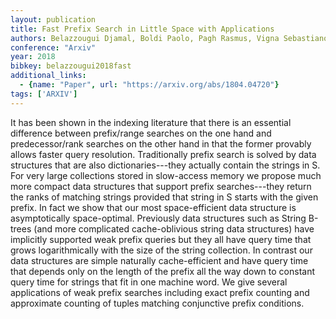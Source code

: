 ```yaml
---
layout: publication
title: Fast Prefix Search in Little Space with Applications
authors: Belazzougui Djamal, Boldi Paolo, Pagh Rasmus, Vigna Sebastiano
conference: "Arxiv"
year: 2018
bibkey: belazzougui2018fast
additional_links:
  - {name: "Paper", url: "https://arxiv.org/abs/1804.04720"}
tags: ['ARXIV']
---
```

It has been shown in the indexing literature that there is an essential difference between prefix/range searches on the one hand and predecessor/rank searches on the other hand in that the former provably allows faster query resolution. Traditionally prefix search is solved by data structures that are also dictionaries---they actually contain the strings in S. For very large collections stored in slow-access memory we propose much more compact data structures that support prefix searches---they return the ranks of matching strings provided that string in S starts with the given prefix. In fact we show that our most space-efficient data structure is asymptotically space-optimal. Previously data structures such as String B-trees (and more complicated cache-oblivious string data structures) have implicitly supported weak prefix queries but they all have query time that grows logarithmically with the size of the string collection. In contrast our data structures are simple naturally cache-efficient and have query time that depends only on the length of the prefix all the way down to constant query time for strings that fit in one machine word. We give several applications of weak prefix searches including exact prefix counting and approximate counting of tuples matching conjunctive prefix conditions.

